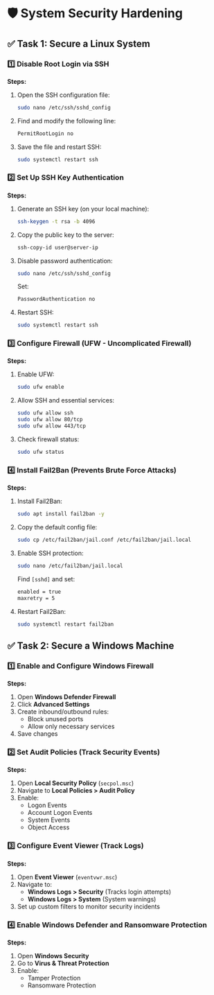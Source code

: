 # 🛡️ System Security Hardening

## ✅ Task 1: Secure a Linux System

### 1️⃣ Disable Root Login via SSH
**Steps:**
1. Open the SSH configuration file:
   ```bash
   sudo nano /etc/ssh/sshd_config
   ```
2. Find and modify the following line:
   ```bash
   PermitRootLogin no
   ```
3. Save the file and restart SSH:
   ```bash
   sudo systemctl restart ssh
   ```

### 2️⃣ Set Up SSH Key Authentication
**Steps:**
1. Generate an SSH key (on your local machine):
   ```bash
   ssh-keygen -t rsa -b 4096
   ```
2. Copy the public key to the server:
   ```bash
   ssh-copy-id user@server-ip
   ```
3. Disable password authentication:
   ```bash
   sudo nano /etc/ssh/sshd_config
   ```
   Set:
   ```bash
   PasswordAuthentication no
   ```
4. Restart SSH:
   ```bash
   sudo systemctl restart ssh
   ```

### 3️⃣ Configure Firewall (UFW - Uncomplicated Firewall)
**Steps:**
1. Enable UFW:
   ```bash
   sudo ufw enable
   ```
2. Allow SSH and essential services:
   ```bash
   sudo ufw allow ssh
   sudo ufw allow 80/tcp
   sudo ufw allow 443/tcp
   ```
3. Check firewall status:
   ```bash
   sudo ufw status
   ```

### 4️⃣ Install Fail2Ban (Prevents Brute Force Attacks)
**Steps:**
1. Install Fail2Ban:
   ```bash
   sudo apt install fail2ban -y
   ```
2. Copy the default config file:
   ```bash
   sudo cp /etc/fail2ban/jail.conf /etc/fail2ban/jail.local
   ```
3. Enable SSH protection:
   ```bash
   sudo nano /etc/fail2ban/jail.local
   ```
   Find `[sshd]` and set:
   ```bash
   enabled = true
   maxretry = 5
   ```
4. Restart Fail2Ban:
   ```bash
   sudo systemctl restart fail2ban
   ```

## ✅ Task 2: Secure a Windows Machine

### 1️⃣ Enable and Configure Windows Firewall
**Steps:**
1. Open **Windows Defender Firewall**
2. Click **Advanced Settings**
3. Create inbound/outbound rules:
   - Block unused ports
   - Allow only necessary services
4. Save changes

### 2️⃣ Set Audit Policies (Track Security Events)
**Steps:**
1. Open **Local Security Policy** (`secpol.msc`)
2. Navigate to **Local Policies > Audit Policy**
3. Enable:
   - Logon Events
   - Account Logon Events
   - System Events
   - Object Access

### 3️⃣ Configure Event Viewer (Track Logs)
**Steps:**
1. Open **Event Viewer** (`eventvwr.msc`)
2. Navigate to:
   - **Windows Logs > Security** (Tracks login attempts)
   - **Windows Logs > System** (System warnings)
3. Set up custom filters to monitor security incidents

### 4️⃣ Enable Windows Defender and Ransomware Protection
**Steps:**
1. Open **Windows Security**
2. Go to **Virus & Threat Protection**
3. Enable:
   - Tamper Protection
   - Ransomware Protection
